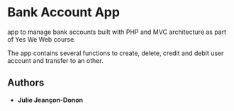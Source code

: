# Bank Account App

app to manage bank accounts built with PHP and MVC architecture as part of Yes We Web course.

The app contains several functions to create, delete, credit and debit user account and transfer to an other.


## Authors

* **Julie Jeançon-Donon** 


